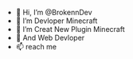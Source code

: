 - 👋 Hi, I’m @BrokennDev
- 👀 I’m Devloper Minecraft
- 🌱 I’m Creat New Plugin Minecraft
- 💞️ And Web Devloper
- 📫 reach me

<!---
BrokennDev/BrokennDev is a ✨ special ✨ repository because its `README.md` (this file) appears on your GitHub profile.
You can click the Preview link to take a look at your changes.
--->
